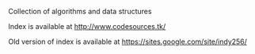 Collection of algorithms and data structures

Index is available at http://www.codesources.tk/

Old version of index is available at https://sites.google.com/site/indy256/
